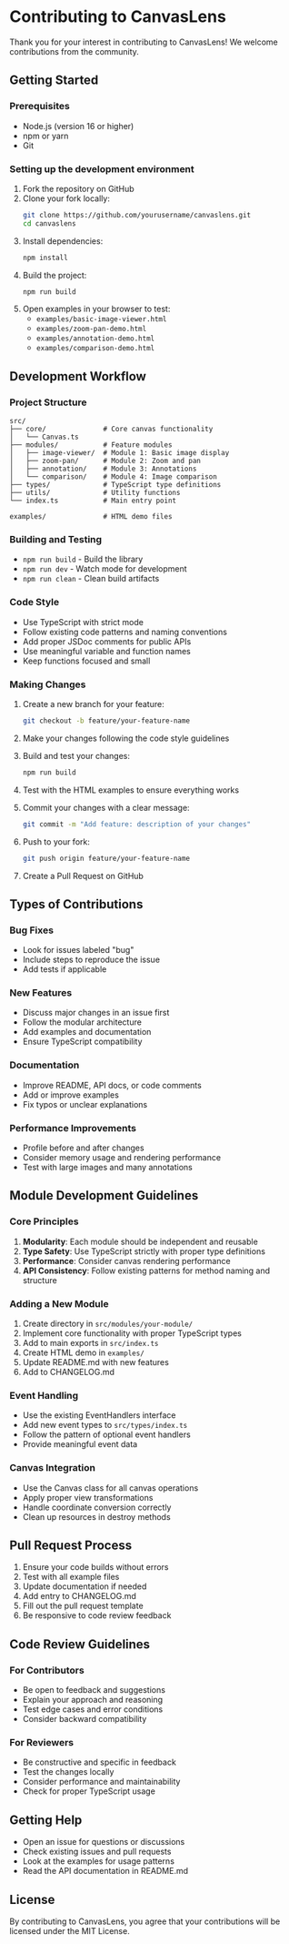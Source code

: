 # Contributing to CanvasLens

Thank you for your interest in contributing to CanvasLens! We welcome contributions from the community.

## Getting Started

### Prerequisites
- Node.js (version 16 or higher)
- npm or yarn
- Git

### Setting up the development environment

1. Fork the repository on GitHub
2. Clone your fork locally:
   ```bash
   git clone https://github.com/yourusername/canvaslens.git
   cd canvaslens
   ```
3. Install dependencies:
   ```bash
   npm install
   ```
4. Build the project:
   ```bash
   npm run build
   ```
5. Open examples in your browser to test:
   - `examples/basic-image-viewer.html`
   - `examples/zoom-pan-demo.html`
   - `examples/annotation-demo.html`
   - `examples/comparison-demo.html`

## Development Workflow

### Project Structure
```
src/
├── core/              # Core canvas functionality
│   └── Canvas.ts
├── modules/           # Feature modules
│   ├── image-viewer/  # Module 1: Basic image display
│   ├── zoom-pan/      # Module 2: Zoom and pan
│   ├── annotation/    # Module 3: Annotations
│   └── comparison/    # Module 4: Image comparison
├── types/             # TypeScript type definitions
├── utils/             # Utility functions
└── index.ts           # Main entry point

examples/              # HTML demo files
```

### Building and Testing
- `npm run build` - Build the library
- `npm run dev` - Watch mode for development
- `npm run clean` - Clean build artifacts

### Code Style
- Use TypeScript with strict mode
- Follow existing code patterns and naming conventions
- Add proper JSDoc comments for public APIs
- Use meaningful variable and function names
- Keep functions focused and small

### Making Changes

1. Create a new branch for your feature:
   ```bash
   git checkout -b feature/your-feature-name
   ```

2. Make your changes following the code style guidelines

3. Build and test your changes:
   ```bash
   npm run build
   ```

4. Test with the HTML examples to ensure everything works

5. Commit your changes with a clear message:
   ```bash
   git commit -m "Add feature: description of your changes"
   ```

6. Push to your fork:
   ```bash
   git push origin feature/your-feature-name
   ```

7. Create a Pull Request on GitHub

## Types of Contributions

### Bug Fixes
- Look for issues labeled "bug"
- Include steps to reproduce the issue
- Add tests if applicable

### New Features
- Discuss major changes in an issue first
- Follow the modular architecture
- Add examples and documentation
- Ensure TypeScript compatibility

### Documentation
- Improve README, API docs, or code comments
- Add or improve examples
- Fix typos or unclear explanations

### Performance Improvements
- Profile before and after changes
- Consider memory usage and rendering performance
- Test with large images and many annotations

## Module Development Guidelines

### Core Principles
1. **Modularity**: Each module should be independent and reusable
2. **Type Safety**: Use TypeScript strictly with proper type definitions
3. **Performance**: Consider canvas rendering performance
4. **API Consistency**: Follow existing patterns for method naming and structure

### Adding a New Module
1. Create directory in `src/modules/your-module/`
2. Implement core functionality with proper TypeScript types
3. Add to main exports in `src/index.ts`
4. Create HTML demo in `examples/`
5. Update README.md with new features
6. Add to CHANGELOG.md

### Event Handling
- Use the existing EventHandlers interface
- Add new event types to `src/types/index.ts`
- Follow the pattern of optional event handlers
- Provide meaningful event data

### Canvas Integration
- Use the Canvas class for all canvas operations
- Apply proper view transformations
- Handle coordinate conversion correctly
- Clean up resources in destroy methods

## Pull Request Process

1. Ensure your code builds without errors
2. Test with all example files
3. Update documentation if needed
4. Add entry to CHANGELOG.md
5. Fill out the pull request template
6. Be responsive to code review feedback

## Code Review Guidelines

### For Contributors
- Be open to feedback and suggestions
- Explain your approach and reasoning
- Test edge cases and error conditions
- Consider backward compatibility

### For Reviewers
- Be constructive and specific in feedback
- Test the changes locally
- Consider performance and maintainability
- Check for proper TypeScript usage

## Getting Help

- Open an issue for questions or discussions
- Check existing issues and pull requests
- Look at the examples for usage patterns
- Read the API documentation in README.md

## License

By contributing to CanvasLens, you agree that your contributions will be licensed under the MIT License.
